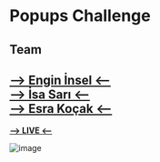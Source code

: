 # Popups Challenge

## Team

<a href="https://github.com/enqinsel"><b>--> Engin İnsel <--</b></a> <br>
<a href="https://github.com/devisasari"><b>--> İsa Sarı <--</b></a><br>
<a href="https://github.com/esrakocakk"><b>--> Esra Koçak <--</b></a> <br>
---
<a href="https://popupschallenge.web.app/"><b>--> LIVE <--</b></a>
	

![image](https://user-images.githubusercontent.com/76450122/196543048-c5405a3b-7a6c-4427-aa31-2a513d88bf2a.png)

